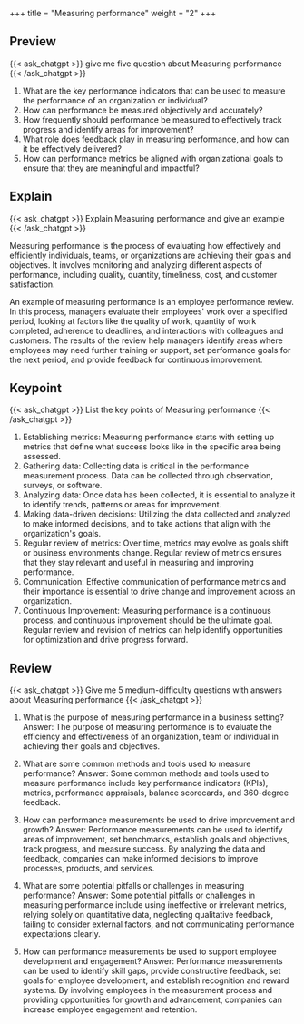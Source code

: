 +++
title = "Measuring performance"
weight = "2"
+++
## Preview
{{< ask_chatgpt >}}
give me five question about Measuring performance
{{< /ask_chatgpt >}}



1. What are the key performance indicators that can be used to measure the performance of an organization or individual?
2. How can performance be measured objectively and accurately?
3. How frequently should performance be measured to effectively track progress and identify areas for improvement?
4. What role does feedback play in measuring performance, and how can it be effectively delivered?
5. How can performance metrics be aligned with organizational goals to ensure that they are meaningful and impactful?   

## Explain
{{< ask_chatgpt >}}
Explain Measuring performance and give an example
{{< /ask_chatgpt >}}



Measuring performance is the process of evaluating how effectively and efficiently individuals, teams, or organizations are achieving their goals and objectives. It involves monitoring and analyzing different aspects of performance, including quality, quantity, timeliness, cost, and customer satisfaction.

An example of measuring performance is an employee performance review. In this process, managers evaluate their employees' work over a specified period, looking at factors like the quality of work, quantity of work completed, adherence to deadlines, and interactions with colleagues and customers. The results of the review help managers identify areas where employees may need further training or support, set performance goals for the next period, and provide feedback for continuous improvement.   

## Keypoint
{{< ask_chatgpt >}}
List the key points of Measuring performance
{{< /ask_chatgpt >}}



1. Establishing metrics: Measuring performance starts with setting up metrics that define what success looks like in the specific area being assessed. 
2. Gathering data: Collecting data is critical in the performance measurement process. Data can be collected through observation, surveys, or software. 
3. Analyzing data: Once data has been collected, it is essential to analyze it to identify trends, patterns or areas for improvement. 
4. Making data-driven decisions: Utilizing the data collected and analyzed to make informed decisions, and to take actions that align with the organization's goals. 
5. Regular review of metrics: Over time, metrics may evolve as goals shift or business environments change. Regular review of metrics ensures that they stay relevant and useful in measuring and improving performance. 
6. Communication: Effective communication of performance metrics and their importance is essential to drive change and improvement across an organization. 
7. Continuous Improvement: Measuring performance is a continuous process, and continuous improvement should be the ultimate goal. Regular review and revision of metrics can help identify opportunities for optimization and drive progress forward.   

## Review
{{< ask_chatgpt >}}
Give me 5 medium-difficulty questions with answers about Measuring performance
{{< /ask_chatgpt >}}




1. What is the purpose of measuring performance in a business setting?
Answer: The purpose of measuring performance is to evaluate the efficiency and effectiveness of an organization, team or individual in achieving their goals and objectives.

2. What are some common methods and tools used to measure performance?
Answer: Some common methods and tools used to measure performance include key performance indicators (KPIs), metrics, performance appraisals, balance scorecards, and 360-degree feedback.

3. How can performance measurements be used to drive improvement and growth?
Answer: Performance measurements can be used to identify areas of improvement, set benchmarks, establish goals and objectives, track progress, and measure success. By analyzing the data and feedback, companies can make informed decisions to improve processes, products, and services.

4. What are some potential pitfalls or challenges in measuring performance?
Answer: Some potential pitfalls or challenges in measuring performance include using ineffective or irrelevant metrics, relying solely on quantitative data, neglecting qualitative feedback, failing to consider external factors, and not communicating performance expectations clearly.

5. How can performance measurements be used to support employee development and engagement?
Answer: Performance measurements can be used to identify skill gaps, provide constructive feedback, set goals for employee development, and establish recognition and reward systems. By involving employees in the measurement process and providing opportunities for growth and advancement, companies can increase employee engagement and retention.   

